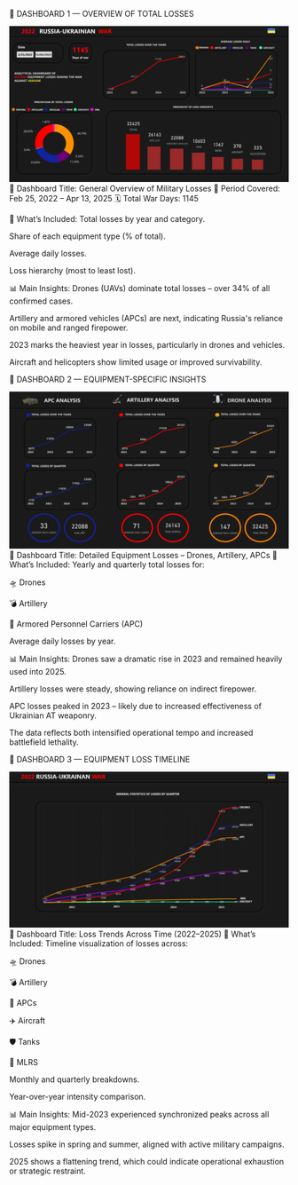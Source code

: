 📌 DASHBOARD 1 — OVERVIEW OF TOTAL LOSSES

![Image alt](https://github.com/YakymivLuybomyr/2022-Russia-Ukraine-War/blob/main/DATA/WAR%202022%20dashboard%201.png)
🧩 Dashboard Title: General Overview of Military Losses
📅 Period Covered: Feb 25, 2022 – Apr 13, 2025
🗓️ Total War Days: 1145

📍 What’s Included:
Total losses by year and category.

Share of each equipment type (% of total).

Average daily losses.

Loss hierarchy (most to least lost).

📊 Main Insights:
Drones (UAVs) dominate total losses – over 34% of all confirmed cases.

Artillery and armored vehicles (APCs) are next, indicating Russia's reliance on mobile and ranged firepower.

2023 marks the heaviest year in losses, particularly in drones and vehicles.

Aircraft and helicopters show limited usage or improved survivability.



📌 DASHBOARD 2 — EQUIPMENT-SPECIFIC INSIGHTS

![Image alt](https://github.com/YakymivLuybomyr/2022-Russia-Ukraine-War/blob/main/DATA/WAR%202022%20dashboard%202.png)
🧩 Dashboard Title: Detailed Equipment Losses – Drones, Artillery, APCs
📍 What’s Included:
Yearly and quarterly total losses for:

🛸 Drones

💣 Artillery

🚛 Armored Personnel Carriers (APC)

Average daily losses by year.

📊 Main Insights:
Drones saw a dramatic rise in 2023 and remained heavily used into 2025.

Artillery losses were steady, showing reliance on indirect firepower.

APC losses peaked in 2023 – likely due to increased effectiveness of Ukrainian AT weaponry.

The data reflects both intensified operational tempo and increased battlefield lethality.




📌 DASHBOARD 3 — EQUIPMENT LOSS TIMELINE

![Image alt](https://github.com/YakymivLuybomyr/2022-Russia-Ukraine-War/blob/main/DATA/WAR%202022%20dashboard%203.png)
🧩 Dashboard Title: Loss Trends Across Time (2022–2025)
📍 What’s Included:
Timeline visualization of losses across:

🛸 Drones

💣 Artillery

🚛 APCs

✈️ Aircraft

🛡️ Tanks

🚀 MLRS

Monthly and quarterly breakdowns.

Year-over-year intensity comparison.

📊 Main Insights:
Mid-2023 experienced synchronized peaks across all major equipment types.

Losses spike in spring and summer, aligned with active military campaigns.

2025 shows a flattening trend, which could indicate operational exhaustion or strategic restraint.



